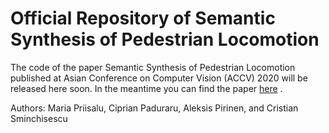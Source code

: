# Official Repository of Semantic Synthesis of Pedestrian Locomotion #

The code of the paper Semantic Synthesis of Pedestrian Locomotion published at Asian Conference on Computer Vision (ACCV) 2020 will be released here soon. In the meantime you can find the paper [here](https://openaccess.thecvf.com/content/ACCV2020/html/Priisalu_Semantic_Synthesis_of_Pedestrian_Locomotion_ACCV_2020_paper.html) .

Authors: Maria Priisalu, Ciprian Paduraru, Aleksis Pirinen, and Cristian Sminchisescu



